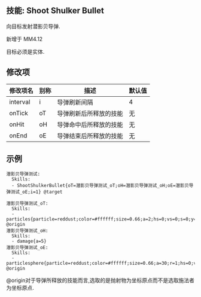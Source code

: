 技能: Shoot Shulker Bullet
--------------------------

向目标发射潜影贝导弹.

新增于 MM4.12

目标必须是实体.

修改项
----------

| 修改项名 | 别称    | 描述                                                                                                    | 默认值 |
|-----------|------------|----------------------------------------------------------------------------------------------------------------|---------------|
| interval  | i       | 导弹刷新间隔     | 4             |
| onTick    | oT      | 导弹刷新后所释放的技能  | 无          |
| onHit     | oH      | 导弹命中后所释放的技能 | 无 |
| onEnd     | oE      | 导弹结束后所释放的技能 | 无          |

示例
--------

```
潜影贝导弹测试:
  Skills:
  - ShootShulkerBullet{oT=潜影贝导弹测试_oT;oH=潜影贝导弹测试_oH;oE=潜影贝导弹测试_oE;i=1} @target
  
潜影贝导弹测试_oT:
  Skills:
  - particles{particle=reddust;color=#ffffff;size=0.66;a=2;hs=0;vs=0;s=0;y=0} @origin
潜影贝导弹测试_oH:
  Skills:
  - damage{a=5}
潜影贝导弹测试_oE:
  Skills:
  - particlesphere{particle=reddust;color=#ffffff;size=0.66;a=30;r=1;hs=0;vs=0;s=0;y=0} @origin
```

@origin对于导弹所释放的技能而言,选取的是抛射物为坐标原点而不是选取施法者为坐标原点.